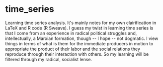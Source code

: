 # time_series

Learning time series analysis.  It's mainly notes for my own clairification in LaTeX and R code (R Sweave).  I guess my twist in learning time series is that I come from an experience in radical political struggles and, intellectually, a Marxian formation, though -- I hope -- not dogmatic.  I view things in terms of what is them for the immediate producers in motion to appropriate the product of their labor and the social relations they reproduce through their interaction with others.  So my learning will be filtered through my radical, socialist lense.
